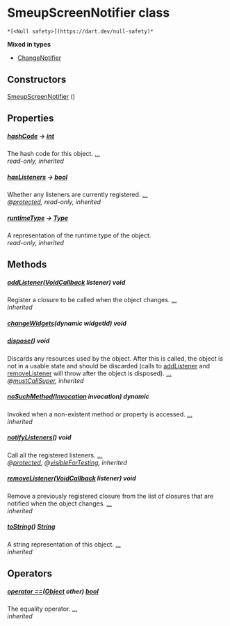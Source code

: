


# SmeupScreenNotifier class






    *[<Null safety>](https://dart.dev/null-safety)*







**Mixed in types**

- [ChangeNotifier](https://api.flutter.dev/flutter/foundation/ChangeNotifier-class.html)




## Constructors

[SmeupScreenNotifier](../smeup_models_notifiers_smeup_screen_notifier/SmeupScreenNotifier/SmeupScreenNotifier.md) ()

    


## Properties

##### [hashCode](https://api.flutter.dev/flutter/dart-core/Object/hashCode.html) &#8594; [int](https://api.flutter.dev/flutter/dart-core/int-class.html)



The hash code for this object. [...](https://api.flutter.dev/flutter/dart-core/Object/hashCode.html)  
_read-only, inherited_



##### [hasListeners](https://api.flutter.dev/flutter/foundation/ChangeNotifier/hasListeners.html) &#8594; [bool](https://api.flutter.dev/flutter/dart-core/bool-class.html)



Whether any listeners are currently registered. [...](https://api.flutter.dev/flutter/foundation/ChangeNotifier/hasListeners.html)  
_@[protected](https://pub.dev/documentation/meta/1.7.0/meta/protected-constant.html), read-only, inherited_



##### [runtimeType](https://api.flutter.dev/flutter/dart-core/Object/runtimeType.html) &#8594; [Type](https://api.flutter.dev/flutter/dart-core/Type-class.html)



A representation of the runtime type of the object.   
_read-only, inherited_




## Methods

##### [addListener](https://api.flutter.dev/flutter/foundation/ChangeNotifier/addListener.html)([VoidCallback](https://api.flutter.dev/flutter/dart-ui/VoidCallback.html) listener) void



Register a closure to be called when the object changes. [...](https://api.flutter.dev/flutter/foundation/ChangeNotifier/addListener.html)  
_inherited_



##### [changeWidgets](../smeup_models_notifiers_smeup_screen_notifier/SmeupScreenNotifier/changeWidgets.md)(dynamic widgetId) void



   




##### [dispose](https://api.flutter.dev/flutter/foundation/ChangeNotifier/dispose.html)() void



Discards any resources used by the object. After this is called, the
object is not in a usable state and should be discarded (calls to
<a href="https://api.flutter.dev/flutter/foundation/ChangeNotifier/addListener.html">addListener</a> and <a href="https://api.flutter.dev/flutter/foundation/ChangeNotifier/removeListener.html">removeListener</a> will throw after the object is
disposed). [...](https://api.flutter.dev/flutter/foundation/ChangeNotifier/dispose.html)  
_@[mustCallSuper](https://pub.dev/documentation/meta/1.7.0/meta/mustCallSuper-constant.html), inherited_



##### [noSuchMethod](https://api.flutter.dev/flutter/dart-core/Object/noSuchMethod.html)([Invocation](https://api.flutter.dev/flutter/dart-core/Invocation-class.html) invocation) dynamic



Invoked when a non-existent method or property is accessed. [...](https://api.flutter.dev/flutter/dart-core/Object/noSuchMethod.html)  
_inherited_



##### [notifyListeners](https://api.flutter.dev/flutter/foundation/ChangeNotifier/notifyListeners.html)() void



Call all the registered listeners. [...](https://api.flutter.dev/flutter/foundation/ChangeNotifier/notifyListeners.html)  
_@[protected](https://pub.dev/documentation/meta/1.7.0/meta/protected-constant.html), @[visibleForTesting](https://pub.dev/documentation/meta/1.7.0/meta/visibleForTesting-constant.html), inherited_



##### [removeListener](https://api.flutter.dev/flutter/foundation/ChangeNotifier/removeListener.html)([VoidCallback](https://api.flutter.dev/flutter/dart-ui/VoidCallback.html) listener) void



Remove a previously registered closure from the list of closures that are
notified when the object changes. [...](https://api.flutter.dev/flutter/foundation/ChangeNotifier/removeListener.html)  
_inherited_



##### [toString](https://api.flutter.dev/flutter/dart-core/Object/toString.html)() [String](https://api.flutter.dev/flutter/dart-core/String-class.html)



A string representation of this object. [...](https://api.flutter.dev/flutter/dart-core/Object/toString.html)  
_inherited_




## Operators

##### [operator ==](https://api.flutter.dev/flutter/dart-core/Object/operator_equals.html)([Object](https://api.flutter.dev/flutter/dart-core/Object-class.html) other) [bool](https://api.flutter.dev/flutter/dart-core/bool-class.html)



The equality operator. [...](https://api.flutter.dev/flutter/dart-core/Object/operator_equals.html)  
_inherited_











